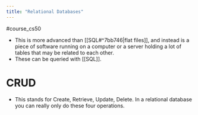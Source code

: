 ```yaml
---
title: "Relational Databases"
---
```

#course_cs50 

- This is more advanced than [[SQL#^7bb746|flat files]], and instead is a piece of software running on a computer or a server holding a lot of tables that may be related to each other. 
- These can be queried with [[SQL]]. 

# CRUD

- This stands for Create, Retrieve, Update, Delete. In a relational database you can really only do these four operations.
